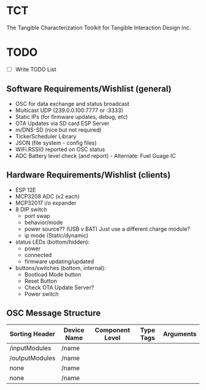 # TCT
The Tangible Characterization Toolkit for Tangible Interaction Design Inc. 

# TODO
- [ ] Write TODO List

## Software Requirements/Wishlist (general)
* OSC for data exchange and status broadcast
* Multicast UDP (239.0.0.100:7777 or :3333)
* Static IPs (for firmware updates, debug, etc)
* OTA Updates via SD card ESP Server
* m/DNS-SD (nice but not required)
* TickerScheduler Library
* JSON (file system - config files)
* WiFi.RSSI() reported on OSC status
* ADC Battery level check (and report) - Alternate: Fuel Guage IC

## Hardware Requirements/Wishlist (clients)
* ESP 12E
* MCP3208 ADC (x2 each)
* MCP32017 i/o expander
* 8 DIP switch
  - port swap
  - behavior/mode
  - power source?? (USB v BAT) Just use a different charge module?
  - ip mode (Static/dynamic)
* status LEDs (bottom/hidden):
  - power
  - connected
  - firmware updating/updated
* buttons/switches (bottom, internal):
  - Bootload Mode button
  - Reset Button
  - Check OTA Update Server?
  - Power switch
  
## OSC Message Structure

|Sorting Header|Device Name|Component Level|Type Tags|Arguments|
|---           |---        |---|---|---|
|/inputModules |/name      |   |   |   |
|/outputModules|/name      |   |   |   |
|none          |/name      |   |   |   |
|none          |/name      |   |   |   |

